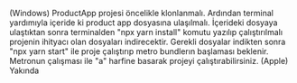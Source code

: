 (Windows)
ProductApp projesi öncelikle klonlanmalı.
Ardından terminal yardımıyla içeride ki product app dosyasına ulaşılmalı.
İçerideki dosyaya ulaştıktan sonra terminalden "npx yarn install" komutu yazılıp çalıştırılmalı projenin ihityacı olan dosyaları indirecektir.
Gerekli dosyalar indikten sonra "npx yarn start" ile proje çalıştırıp metro bundlerın başlaması beklenir.
Metronun çalışması ile "a" harfine basarak projeyi çalıştırabilirsiniz.
(Apple) Yakında
